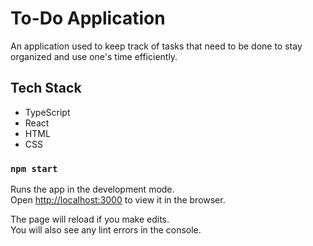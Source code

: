 # To-Do Application
An application used to keep track of tasks that need to be done to stay organized and use one's time efficiently.

## Tech Stack
- TypeScript
- React
- HTML
- CSS

### `npm start`

Runs the app in the development mode.\
Open [http://localhost:3000](http://localhost:3000) to view it in the browser.

The page will reload if you make edits.\
You will also see any lint errors in the console.